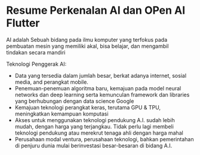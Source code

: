 <h1>Resume Perkenalan AI dan OPen AI Flutter</h1>

AI adalah Sebuah bidang pada ilmu komputer yang terfokus pada
pembuatan mesin yang memiliki akal, bisa belajar, dan
mengambil tindakan secara mandiri

Teknologi Penggerak AI:

- Data yang tersedia dalam jumlah besar, berkat
  adanya internet, sosial media, and perangkat
  mobile.
- Penemuan-penemuan algoritma baru, kemajuan
  pada model neural networks dan deep learning
  serta kemunculan framework dan libraries yang
  berhubungan dengan data science
  Google
- Kemajuan teknologi perangkat keras, terutama
  GPU & TPU, meningkatkan kemampuan
  komputasi
- Akses untuk menggunakan teknologi pendukung
  A.l. sudah lebih mudah, dengan harga yang
  terjangkau.
  Tidak perlu lagi membeli teknologi pendukung
  atau merekrut tenaga ahli dengan harga mahal
- Perusahaan modal ventura, perusahaan
  teknologi, bahkan pemerintahan di penjuru dunia
  mulai berinvestasi besar-besaran di bidang A.I.
